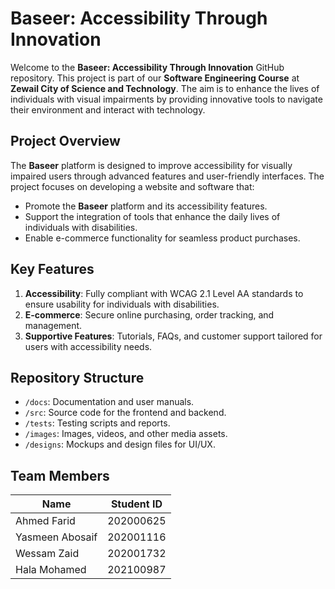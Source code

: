 # Baseer: Accessibility Through Innovation

Welcome to the **Baseer: Accessibility Through Innovation** GitHub repository. This project is part of our **Software Engineering Course** at **Zewail City of Science and Technology**. The aim is to enhance the lives of individuals with visual impairments by providing innovative tools to navigate their environment and interact with technology.

## Project Overview

The **Baseer** platform is designed to improve accessibility for visually impaired users through advanced features and user-friendly interfaces. The project focuses on developing a website and software that:

- Promote the **Baseer** platform and its accessibility features.
- Support the integration of tools that enhance the daily lives of individuals with disabilities.
- Enable e-commerce functionality for seamless product purchases.

## Key Features

1. **Accessibility**: Fully compliant with WCAG 2.1 Level AA standards to ensure usability for individuals with disabilities.
2. **E-commerce**: Secure online purchasing, order tracking, and management.
3. **Supportive Features**: Tutorials, FAQs, and customer support tailored for users with accessibility needs.

## Repository Structure

- `/docs`: Documentation and user manuals.
- `/src`: Source code for the frontend and backend.
- `/tests`: Testing scripts and reports.
- `/images`: Images, videos, and other media assets.
- `/designs`: Mockups and design files for UI/UX.

## Team Members

| Name            | Student ID  |
|-----------------|-------------|
| Ahmed Farid     | 202000625   |
| Yasmeen Abosaif | 202001116   |
| Wessam Zaid     | 202001732   |
| Hala Mohamed    | 202100987   |
